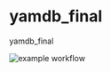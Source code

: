 # yamdb_final

yamdb_final

![example workflow](https://github.com/sureyoucan/yamdb_final/actions/workflows/yamdb_workflow.yml/badge.svg)
